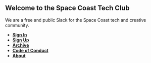 ## Welcome to the Space Coast Tech Club

We are a free and public Slack for the Space Coast tech and creative community.


 - [**Sign In**]()
 - [**Sign Up**]()
 - [**Archive**]()
 - [**Code of Conduct**]()
 - [**About**]()
